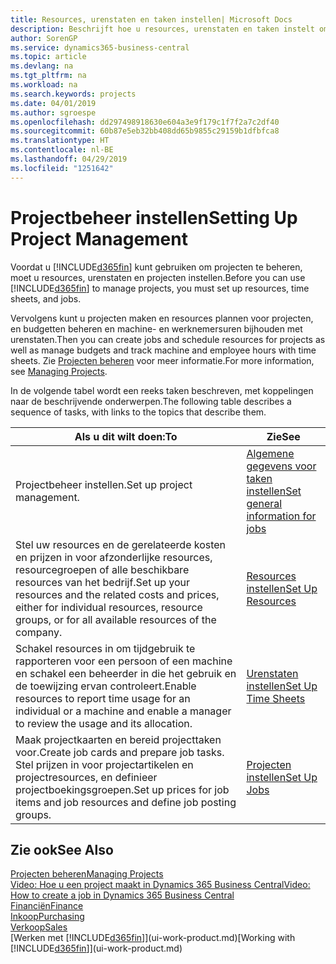 ```yaml
---
title: Resources, urenstaten en taken instellen| Microsoft Docs
description: Beschrijft hoe u resources, urenstaten en taken instelt om projecten te beheren.
author: SorenGP
ms.service: dynamics365-business-central
ms.topic: article
ms.devlang: na
ms.tgt_pltfrm: na
ms.workload: na
ms.search.keywords: projects
ms.date: 04/01/2019
ms.author: sgroespe
ms.openlocfilehash: dd297498918630e604a3e9f179c1f7f2a7c2df40
ms.sourcegitcommit: 60b87e5eb32bb408dd65b9855c29159b1dfbfca8
ms.translationtype: HT
ms.contentlocale: nl-BE
ms.lasthandoff: 04/29/2019
ms.locfileid: "1251642"
---
```

# <a name="setting-up-project-management"></a><span data-ttu-id="6bb24-103">Projectbeheer instellen</span><span class="sxs-lookup"><span data-stu-id="6bb24-103">Setting Up Project Management</span></span>
<span data-ttu-id="6bb24-104">Voordat u [!INCLUDE[d365fin](includes/d365fin_md.md)] kunt gebruiken om projecten te beheren, moet u resources, urenstaten en projecten instellen.</span><span class="sxs-lookup"><span data-stu-id="6bb24-104">Before you can use [!INCLUDE[d365fin](includes/d365fin_md.md)] to manage projects, you must set up resources, time sheets, and jobs.</span></span>

<span data-ttu-id="6bb24-105">Vervolgens kunt u projecten maken en resources plannen voor projecten, en budgetten beheren en machine- en werknemersuren bijhouden met urenstaten.</span><span class="sxs-lookup"><span data-stu-id="6bb24-105">Then you can create jobs and schedule resources for projects as well as manage budgets and track machine and employee hours with time sheets.</span></span> <span data-ttu-id="6bb24-106">Zie [Projecten beheren](projects-manage-projects.md) voor meer informatie.</span><span class="sxs-lookup"><span data-stu-id="6bb24-106">For more information, see [Managing Projects](projects-manage-projects.md).</span></span>  

<span data-ttu-id="6bb24-107">In de volgende tabel wordt een reeks taken beschreven, met koppelingen naar de beschrijvende onderwerpen.</span><span class="sxs-lookup"><span data-stu-id="6bb24-107">The following table describes a sequence of tasks, with links to the topics that describe them.</span></span>

| <span data-ttu-id="6bb24-108">Als u dit wilt doen:</span><span class="sxs-lookup"><span data-stu-id="6bb24-108">To</span></span> | <span data-ttu-id="6bb24-109">Zie</span><span class="sxs-lookup"><span data-stu-id="6bb24-109">See</span></span> |
| --- | --- |
| <span data-ttu-id="6bb24-110">Projectbeheer instellen.</span><span class="sxs-lookup"><span data-stu-id="6bb24-110">Set up project management.</span></span>|[<span data-ttu-id="6bb24-111">Algemene gegevens voor taken instellen</span><span class="sxs-lookup"><span data-stu-id="6bb24-111">Set general information for jobs</span></span>](projects-how-setup-jobs.md#to-set-general-information-for-jobs)|
| <span data-ttu-id="6bb24-112">Stel uw resources en de gerelateerde kosten en prijzen in voor afzonderlijke resources, resourcegroepen of alle beschikbare resources van het bedrijf.</span><span class="sxs-lookup"><span data-stu-id="6bb24-112">Set up your resources and the related costs and prices, either for individual resources, resource groups, or for all available resources of the company.</span></span> |[<span data-ttu-id="6bb24-113">Resources instellen</span><span class="sxs-lookup"><span data-stu-id="6bb24-113">Set Up Resources</span></span>](projects-how-setup-resources.md) |
| <span data-ttu-id="6bb24-114">Schakel resources in om tijdgebruik te rapporteren voor een persoon of een machine en schakel een beheerder in die het gebruik en de toewijzing ervan controleert.</span><span class="sxs-lookup"><span data-stu-id="6bb24-114">Enable resources to report time usage for an individual or a machine and enable a manager to review the usage and its allocation.</span></span> |[<span data-ttu-id="6bb24-115">Urenstaten instellen</span><span class="sxs-lookup"><span data-stu-id="6bb24-115">Set Up Time Sheets</span></span>](projects-how-setup-time-sheets.md) |
| <span data-ttu-id="6bb24-116">Maak projectkaarten en bereid projecttaken voor.</span><span class="sxs-lookup"><span data-stu-id="6bb24-116">Create job cards and prepare job tasks.</span></span> <span data-ttu-id="6bb24-117">Stel prijzen in voor projectartikelen en projectresources, en definieer projectboekingsgroepen.</span><span class="sxs-lookup"><span data-stu-id="6bb24-117">Set up prices for job items and job resources and define job posting groups.</span></span> |[<span data-ttu-id="6bb24-118">Projecten instellen</span><span class="sxs-lookup"><span data-stu-id="6bb24-118">Set Up Jobs</span></span>](projects-how-setup-jobs.md) |

## <a name="see-also"></a><span data-ttu-id="6bb24-119">Zie ook</span><span class="sxs-lookup"><span data-stu-id="6bb24-119">See Also</span></span>

[<span data-ttu-id="6bb24-120">Projecten beheren</span><span class="sxs-lookup"><span data-stu-id="6bb24-120">Managing Projects</span></span>](projects-manage-projects.md)  
[<span data-ttu-id="6bb24-121">Video: Hoe u een project maakt in Dynamics 365 Business Central</span><span class="sxs-lookup"><span data-stu-id="6bb24-121">Video: How to create a job in Dynamics 365 Business Central</span></span>](https://www.youtube.com/watch?v=VqaPWr7BWmw)  
[<span data-ttu-id="6bb24-122">Financiën</span><span class="sxs-lookup"><span data-stu-id="6bb24-122">Finance</span></span>](finance.md)  
[<span data-ttu-id="6bb24-123">Inkoop</span><span class="sxs-lookup"><span data-stu-id="6bb24-123">Purchasing</span></span>](purchasing-manage-purchasing.md)  
[<span data-ttu-id="6bb24-124">Verkoop</span><span class="sxs-lookup"><span data-stu-id="6bb24-124">Sales</span></span>](sales-manage-sales.md)  
<span data-ttu-id="6bb24-125">[Werken met [!INCLUDE[d365fin](includes/d365fin_md.md)]](ui-work-product.md)</span><span class="sxs-lookup"><span data-stu-id="6bb24-125">[Working with [!INCLUDE[d365fin](includes/d365fin_md.md)]](ui-work-product.md)</span></span>  
